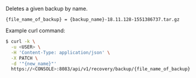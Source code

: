 Deletes a given backup by name.

`{file_name_of_backup} = {backup_name}-18.11.128-1551386737.tar.gz`

Example curl command:

```bash
$ curl -k \
  -u <USER> \
  -H 'Content-Type: application/json' \
  -X PATCH \
  -d '"{new_name}"'
  https://<CONSOLE>:8083/api/v1/recovery/backup/{file_name_of_backup}
```
